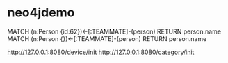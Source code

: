# neo4jdemo

MATCH (n:Person {id:62})<-[:TEAMMATE]-(person) RETURN person.name
MATCH (n:Person {})<-[:TEAMMATE]-(person) RETURN person.name

http://127.0.0.1:8080/device/init
http://127.0.0.1:8080/category/init